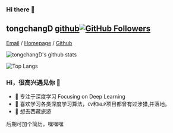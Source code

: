 ### Hi there 👋   

## tongchangD [github](https://github.com/tongchangD)[![GitHub Followers](https://img.shields.io/github/followers/tongchangD?style=social)](https://github.com/tongchangD)   

[Email](mailto:15527098078@163.com?subject=[GitHub]%20Source%20Han%20Sans) /
[Homepage](https://tongchangD.github.io/) /
[Github](https://github.com/tongchangD)   

![tongchangD's github stats](https://github-readme-stats.vercel.app/api?username=tongchangD&show_icons=true&theme=radical)

<!-- <img align="right" src="https://github-readme-stats-one-bice.vercel.app/api?username=tongchangD&count_private=true&theme=calm&show_icons=true&include_all_commits=true&role=OWNER,ORGANIZATION_MEMBER,COLLABORATOR" > -->

![Top Langs](https://github-readme-stats.vercel.app/api/top-langs/?username=tongchangD&layout=compact)
<!-- <img align="right" src="https://github-readme-stats.vercel.app/api/top-langs/?username=tongchangD&layout=compact" > -->


### Hi，很高兴遇见你 👋

- 🧡 专注于深度学习 Focusing on Deep Learning
- 🔨 喜欢学习各类深度学习算法，`CV`和`NLP`项目都曾有过涉猎,并落地。
- 🍬 想去西藏旅游

后期可加个简历，嘿嘿嘿





<!--
**tongchangD/tongchangD** is a ✨ _special_ ✨ repository because its `README.md` (this file) appears on your GitHub profile.

Here are some ideas to get you started:

- 🔭 I’m currently working on ...
- 🌱 I’m currently learning ...
- 👯 I’m looking to collaborate on ...
- 🤔 I’m looking for help with ...
- 💬 Ask me about ...
- 📫 How to reach me: ...
- 😄 Pronouns: ...
- ⚡ Fun fact: ...
-->
